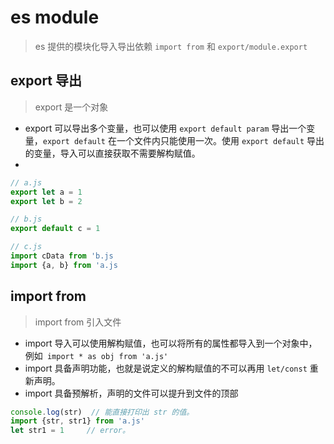 # es module
> es 提供的模块化导入导出依赖 `import from` 和 `export/module.export`

## export 导出
> export 是一个对象
* export 可以导出多个变量，也可以使用 `export default param` 导出一个变量，`export default` 在一个文件内只能使用一次。使用 `export default` 导出的变量，导入可以直接获取不需要解构赋值。
* 
``` js
// a.js
export let a = 1
export let b = 2

// b.js
export default c = 1

// c.js
import cData from 'b.js
import {a, b} from 'a.js
```

## import from
> import from 引入文件
* import 导入可以使用解构赋值，也可以将所有的属性都导入到一个对象中，例如` import * as obj from 'a.js'`
* import 具备声明功能，也就是说定义的解构赋值的不可以再用 `let/const` 重新声明。
* import 具备预解析，声明的文件可以提升到文件的顶部
``` js
console.log(str)  // 能直接打印出 str 的值。
import {str, str1} from 'a.js'
let str1 = 1     // error。
```
